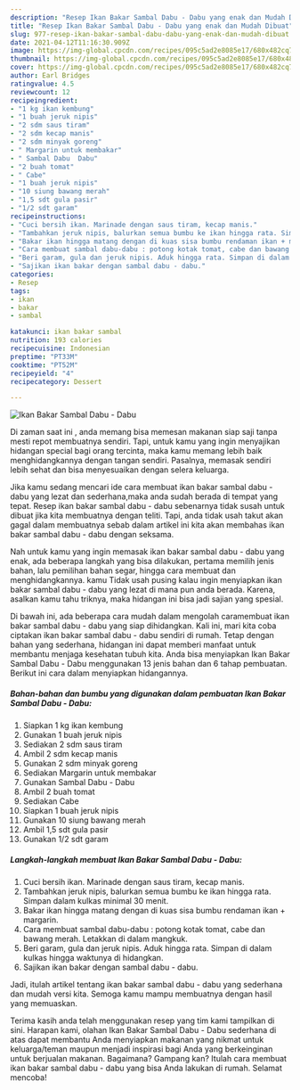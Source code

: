 ```yaml
---
description: "Resep Ikan Bakar Sambal Dabu - Dabu yang enak dan Mudah Dibuat"
title: "Resep Ikan Bakar Sambal Dabu - Dabu yang enak dan Mudah Dibuat"
slug: 977-resep-ikan-bakar-sambal-dabu-dabu-yang-enak-dan-mudah-dibuat
date: 2021-04-12T11:16:30.909Z
image: https://img-global.cpcdn.com/recipes/095c5ad2e8085e17/680x482cq70/ikan-bakar-sambal-dabu-dabu-foto-resep-utama.jpg
thumbnail: https://img-global.cpcdn.com/recipes/095c5ad2e8085e17/680x482cq70/ikan-bakar-sambal-dabu-dabu-foto-resep-utama.jpg
cover: https://img-global.cpcdn.com/recipes/095c5ad2e8085e17/680x482cq70/ikan-bakar-sambal-dabu-dabu-foto-resep-utama.jpg
author: Earl Bridges
ratingvalue: 4.5
reviewcount: 12
recipeingredient:
- "1 kg ikan kembung"
- "1 buah jeruk nipis"
- "2 sdm saus tiram"
- "2 sdm kecap manis"
- "2 sdm minyak goreng"
- " Margarin untuk membakar"
- " Sambal Dabu  Dabu"
- "2 buah tomat"
- " Cabe"
- "1 buah jeruk nipis"
- "10 siung bawang merah"
- "1,5 sdt gula pasir"
- "1/2 sdt garam"
recipeinstructions:
- "Cuci bersih ikan. Marinade dengan saus tiram, kecap manis."
- "Tambahkan jeruk nipis, balurkan semua bumbu ke ikan hingga rata. Simpan dalam kulkas minimal 30 menit."
- "Bakar ikan hingga matang dengan di kuas sisa bumbu rendaman ikan + margarin."
- "Cara membuat sambal dabu-dabu : potong kotak tomat, cabe dan bawang merah. Letakkan di dalam mangkuk."
- "Beri garam, gula dan jeruk nipis. Aduk hingga rata. Simpan di dalam kulkas hingga waktunya di hidangkan."
- "Sajikan ikan bakar dengan sambal dabu - dabu."
categories:
- Resep
tags:
- ikan
- bakar
- sambal

katakunci: ikan bakar sambal 
nutrition: 193 calories
recipecuisine: Indonesian
preptime: "PT33M"
cooktime: "PT52M"
recipeyield: "4"
recipecategory: Dessert

---
```



![Ikan Bakar Sambal Dabu - Dabu](https://img-global.cpcdn.com/recipes/095c5ad2e8085e17/680x482cq70/ikan-bakar-sambal-dabu-dabu-foto-resep-utama.jpg)

Di zaman  saat ini , anda memang bisa memesan makanan siap saji tanpa mesti repot membuatnya sendiri. Tapi, untuk kamu yang ingin menyajikan hidangan special bagi orang tercinta, maka kamu memang lebih baik menghidangkannya dengan tangan sendiri. Pasalnya, memasak sendiri lebih sehat dan bisa menyesuaikan dengan selera keluarga.

Jika kamu sedang mencari ide cara membuat ikan bakar sambal dabu - dabu yang lezat dan sederhana,maka anda sudah berada di tempat yang tepat. Resep ikan bakar sambal dabu - dabu  sebenarnya tidak susah untuk dibuat jika kita membuatnya dengan teliti. Tapi, anda tidak usah takut akan gagal dalam membuatnya 
sebab dalam artikel ini kita akan membahas ikan bakar sambal dabu - dabu dengan seksama.  



Nah untuk kamu yang ingin memasak ikan bakar sambal dabu - dabu yang enak, ada beberapa langkah yang bisa dilakukan, pertama memilih jenis bahan, lalu pemilihan bahan segar, hingga cara membuat dan menghidangkannya. kamu Tidak usah pusing kalau ingin menyiapkan ikan bakar sambal dabu - dabu yang lezat di mana pun anda berada. Karena, asalkan kamu  tahu triknya, maka hidangan ini bisa jadi sajian yang spesial.

Di bawah ini, ada beberapa cara mudah dalam mengolah caramembuat ikan bakar sambal dabu - dabu yang siap dihidangkan. Kali ini, mari kita coba ciptakan ikan bakar sambal dabu - dabu sendiri di rumah. Tetap dengan bahan yang sederhana, hidangan ini dapat memberi manfaat untuk membantu menjaga kesehatan tubuh kita. Anda bisa menyiapkan Ikan Bakar Sambal Dabu - Dabu menggunakan 13 jenis bahan dan 6 tahap pembuatan. Berikut ini cara dalam menyiapkan hidangannya.

<!--inarticleads1-->

##### Bahan-bahan dan bumbu yang digunakan dalam pembuatan Ikan Bakar Sambal Dabu - Dabu:

1. Siapkan 1 kg ikan kembung
1. Gunakan 1 buah jeruk nipis
1. Sediakan 2 sdm saus tiram
1. Ambil 2 sdm kecap manis
1. Gunakan 2 sdm minyak goreng
1. Sediakan  Margarin untuk membakar
1. Gunakan  Sambal Dabu - Dabu
1. Ambil 2 buah tomat
1. Sediakan  Cabe
1. Siapkan 1 buah jeruk nipis
1. Gunakan 10 siung bawang merah
1. Ambil 1,5 sdt gula pasir
1. Gunakan 1/2 sdt garam




<!--inarticleads2-->

##### Langkah-langkah membuat Ikan Bakar Sambal Dabu - Dabu:

1. Cuci bersih ikan. Marinade dengan saus tiram, kecap manis.
1. Tambahkan jeruk nipis, balurkan semua bumbu ke ikan hingga rata. Simpan dalam kulkas minimal 30 menit.
1. Bakar ikan hingga matang dengan di kuas sisa bumbu rendaman ikan + margarin.
1. Cara membuat sambal dabu-dabu : potong kotak tomat, cabe dan bawang merah. Letakkan di dalam mangkuk.
1. Beri garam, gula dan jeruk nipis. Aduk hingga rata. Simpan di dalam kulkas hingga waktunya di hidangkan.
1. Sajikan ikan bakar dengan sambal dabu - dabu.




Jadi, itulah artikel tentang  ikan bakar sambal dabu - dabu  yang sederhana dan mudah versi kita. Semoga kamu mampu membuatnya dengan hasil yang memuaskan. 

Terima kasih anda telah menggunakan resep yang tim kami tampilkan di sini. Harapan kami, olahan  Ikan Bakar Sambal Dabu - Dabu sederhana di atas dapat membantu Anda menyiapkan makanan yang nikmat untuk keluarga/teman maupun menjadi inspirasi bagi Anda yang berkeinginan untuk berjualan makanan. Bagaimana? Gampang kan? Itulah cara membuat ikan bakar sambal dabu - dabu yang bisa Anda lakukan di rumah. Selamat mencoba!

